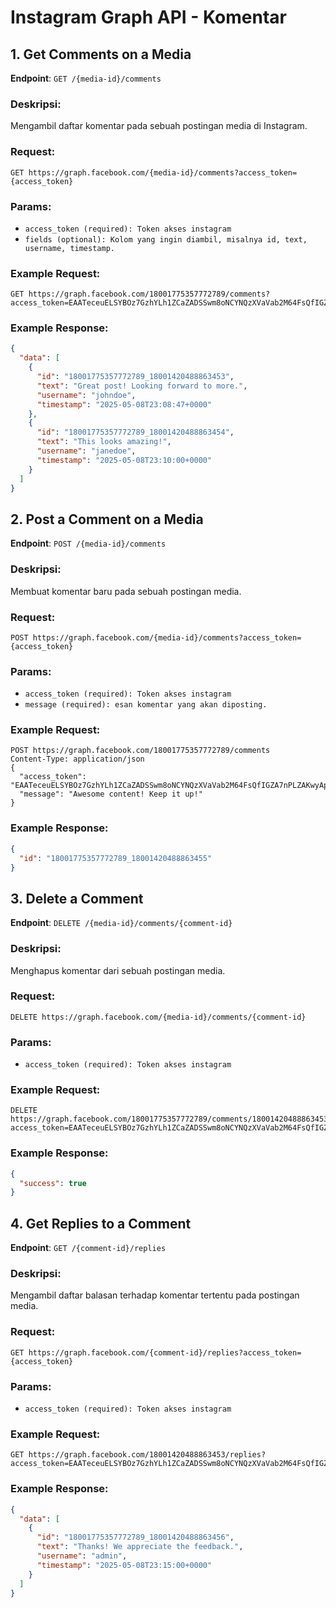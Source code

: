 # Instagram Graph API - Komentar

## 1. **Get Comments on a Media**

**Endpoint**: `GET /{media-id}/comments`

### Deskripsi:

Mengambil daftar komentar pada sebuah postingan media di Instagram.

### Request:

```http
GET https://graph.facebook.com/{media-id}/comments?access_token={access_token}
```

### Params:

- `access_token (required): Token akses instagram`
- `fields (optional): Kolom yang ingin diambil, misalnya id, text, username, timestamp.`

### Example Request:

```
GET https://graph.facebook.com/18001775357772789/comments?access_token=EAATeceuELSYBOz7GzhYLh1ZCaZADSSwm8oNCYNQzXVaVab2M64FsQfIGZA7nPLZAKwyApICJeTJfZBFzwa7RfLz2gmmbN41IuZBPP0eHgOwXxW97wjfyMDcqBEvS5nSNJ9iJ5GHJfcJy4I8yyA63DhT6WDw5IEMpzaG22pezCGXE8fXOv7THXVwpWZBZBnwyg9cfyonZCr5LU6nXL8PDnvBinZBD67uoCPvoG2j7lZAPZAcvN6Qm

```

### Example Response:

```json
{
  "data": [
    {
      "id": "18001775357772789_18001420488863453",
      "text": "Great post! Looking forward to more.",
      "username": "johndoe",
      "timestamp": "2025-05-08T23:08:47+0000"
    },
    {
      "id": "18001775357772789_18001420488863454",
      "text": "This looks amazing!",
      "username": "janedoe",
      "timestamp": "2025-05-08T23:10:00+0000"
    }
  ]
}
```

## 2. **Post a Comment on a Media**

**Endpoint**: `POST /{media-id}/comments`

### Deskripsi:

Membuat komentar baru pada sebuah postingan media.

### Request:

```http
POST https://graph.facebook.com/{media-id}/comments?access_token={access_token}
```

### Params:

- `access_token (required): Token akses instagram`
- `message (required): esan komentar yang akan diposting.`

### Example Request:

```
POST https://graph.facebook.com/18001775357772789/comments
Content-Type: application/json
{
  "access_token": "EAATeceuELSYBOz7GzhYLh1ZCaZADSSwm8oNCYNQzXVaVab2M64FsQfIGZA7nPLZAKwyApICJeTJfZBFzwa7RfLz2gmmbN41IuZBPP0eHgOwXxW97wjfyMDcqBEvS5nSNJ9iJ5GHJfcJy4I8yyA63DhT6WDw5IEMpzaG22pezCGXE8fXOv7THXVwpWZBZBnwyg9cfyonZCr5LU6nXL8PDnvBinZBD67uoCPvoG2j7lZAPZAcvN6Qm",
  "message": "Awesome content! Keep it up!"
}

```

### Example Response:

```json
{
  "id": "18001775357772789_18001420488863455"
}
```

## 3. **Delete a Comment**

**Endpoint**: `DELETE /{media-id}/comments/{comment-id}`

### Deskripsi:

Menghapus komentar dari sebuah postingan media.

### Request:

```http
DELETE https://graph.facebook.com/{media-id}/comments/{comment-id}
```

### Params:

- `access_token (required): Token akses instagram`

### Example Request:

```
DELETE https://graph.facebook.com/18001775357772789/comments/18001420488863453?access_token=EAATeceuELSYBOz7GzhYLh1ZCaZADSSwm8oNCYNQzXVaVab2M64FsQfIGZA7nPLZAKwyApICJeTJfZBFzwa7RfLz2gmmbN41IuZBPP0eHgOwXxW97wjfyMDcqBEvS5nSNJ9iJ5GHJfcJy4I8yyA63DhT6WDw5IEMpzaG22pezCGXE8fXOv7THXVwpWZBZBnwyg9cfyonZCr5LU6nXL8PDnvBinZBD67uoCPvoG2j7lZAPZAcvN6Qm

```

### Example Response:

```json
{
  "success": true
}
```

## 4. **Get Replies to a Comment**

**Endpoint**: `GET /{comment-id}/replies`

### Deskripsi:

Mengambil daftar balasan terhadap komentar tertentu pada postingan media.

### Request:

```http
GET https://graph.facebook.com/{comment-id}/replies?access_token={access_token}
```

### Params:

- `access_token (required): Token akses instagram`

### Example Request:

```
GET https://graph.facebook.com/18001420488863453/replies?access_token=EAATeceuELSYBOz7GzhYLh1ZCaZADSSwm8oNCYNQzXVaVab2M64FsQfIGZA7nPLZAKwyApICJeTJfZBFzwa7RfLz2gmmbN41IuZBPP0eHgOwXxW97wjfyMDcqBEvS5nSNJ9iJ5GHJfcJy4I8yyA63DhT6WDw5IEMpzaG22pezCGXE8fXOv7THXVwpWZBZBnwyg9cfyonZCr5LU6nXL8PDnvBinZBD67uoCPvoG2j7lZAPZAcvN6Qm

```

### Example Response:

```json
{
  "data": [
    {
      "id": "18001775357772789_18001420488863456",
      "text": "Thanks! We appreciate the feedback.",
      "username": "admin",
      "timestamp": "2025-05-08T23:15:00+0000"
    }
  ]
}
```
